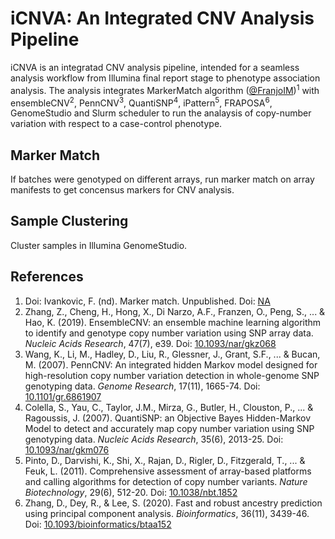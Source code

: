 # iCNVA: An Integrated CNV Analysis Pipeline

iCNVA is an integratad CNV analysis pipeline, intended for a seamless analysis workflow from Illumina final report stage to phenotype association analysis. The analysis integrates MarkerMatch algorithm ([@FranjoIM](https://github.com/FranjoIM))<sup>1</sup> with ensembleCNV<sup>2</sup>, PennCNV<sup>3</sup>, QuantiSNP<sup>4</sup>, iPattern<sup>5</sup>, FRAPOSA<sup>6</sup>, GenomeStudio and Slurm scheduler to run the analaysis of copy-number variation with respect to a case-control phenotype.

## Marker Match
If batches were genotyped on different arrays, run marker match on array manifests to get concensus markers for CNV analysis. 

## Sample Clustering
Cluster samples in Illumina GenomeStudio.

## References
1. Doi: Ivankovic, F. (nd). Marker match. Unpublished. Doi: [NA](#)  
2. Zhang, Z., Cheng, H., Hong, X., Di Narzo, A.F., Franzen, O., Peng, S., ... & Hao, K. (2019). EnsembleCNV: an ensemble machine learning algorithm to identify and genotype copy number variation using SNP array data. *Nucleic Acids Research*, 47(7), e39. Doi: [10.1093/nar/gkz068](https://doi.org/10.1093/nar/gkz068)  
3. Wang, K., Li, M., Hadley, D., Liu, R., Glessner, J., Grant, S.F., ... & Bucan, M. (2007). PennCNV: An integrated hidden Markov model designed for high-resolution copy number variation detection in whole-genome SNP genotyping data. *Genome Research*, 17(11), 1665-74. Doi: [10.1101/gr.6861907](https://doi.org/10.1101/gr.6861907)  
4. Colella, S., Yau, C., Taylor, J.M., Mirza, G., Butler, H., Clouston, P., ... & Ragoussis, J. (2007). QuantiSNP: an Objective Bayes Hidden-Markov Model to detect and accurately map copy number variation using SNP genotyping data. *Nucleic Acids Research*, 35(6), 2013-25. Doi: [10.1093/nar/gkm076](https://doi.org/10.1093/nar/gkm076)  
5. Pinto, D., Darvishi, K., Shi, X., Rajan, D., Rigler, D., Fitzgerald, T., ... & Feuk, L. (2011). Comprehensive assessment of array-based platforms and calling algorithms for detection of copy number variants. *Nature Biotechnology*, 29(6), 512-20. Doi: [10.1038/nbt.1852](https://doi.org/10.1038/nbt.1852)  
6. Zhang, D., Dey, R., & Lee, S. (2020). Fast and robust ancestry prediction using principal component analysis. *Bioinformatics*, 36(11), 3439-46. Doi: [10.1093/bioinformatics/btaa152](https://doi.org/10.1093/bioinformatics/btaa152)
